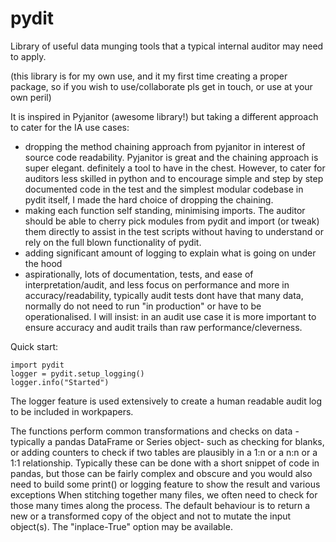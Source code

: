 # pydit
Library of useful data munging tools that a typical internal auditor may need to apply.  

(this library is for my own use, and it my first time creating a proper package, so if you wish to use/collaborate pls get in touch, or use at your own peril)  

It is inspired in Pyjanitor (awesome library!) but taking a different approach to cater for the IA use cases:
- dropping the method chaining approach from pyjanitor in interest of source code
readability. Pyjanitor is great and the chaining approach is super elegant. definitely a tool to have in the chest. However, to cater for auditors less skilled in python and to encourage simple and step by step documented code in the test and the simplest modular codebase in pydit itself, I made the hard choice of dropping the chaining.
- making each function self standing, minimising imports. The auditor should be able to cherry pick modules from pydit and import (or tweak) them directly to assist in the test scripts without having to understand or rely on the full blown functionality of pydit.
- adding significant amount of logging to explain what is going on under the hood
- aspirationally, lots of documentation, tests, and ease of interpretation/audit, and less focus on performance and more in accuracy/readability, typically audit tests dont have that many data, normally do not need to run "in production" or have to be operationalised. I will insist: in an audit use case it is more important to ensure accuracy and audit trails than raw performance/cleverness.


Quick start:
```
import pydit
logger = pydit.setup_logging()
logger.info("Started")
```

The logger feature is used extensively to create a human readable audit log to be included in workpapers.


The functions perform common transformations and checks on data -typically 
a pandas DataFrame or Series object- such as checking for blanks, or adding 
counters to check if two tables are plausibly in a 1:n or a n:n or a 1:1 
relationship. Typically these can be done with a short snippet of code in
pandas, but those can be fairly complex and obscure and you would also need to 
build some print() or logging feature to show the result and various exceptions
When stitching together many files, we often need to check for those many times
along the process. 
The default behaviour is to return a new or a transformed copy of the object and
not to mutate the input object(s). The "inplace-True" option may be available.




